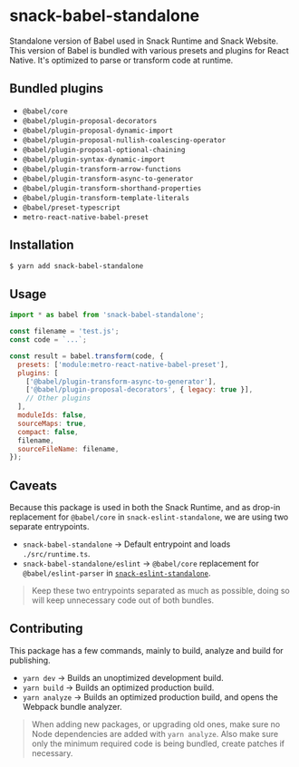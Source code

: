# snack-babel-standalone

Standalone version of Babel used in Snack Runtime and Snack Website. This version of Babel is bundled with various presets and plugins for React Native. It's optimized to parse or transform code at runtime.

## Bundled plugins

- `@babel/core`
- `@babel/plugin-proposal-decorators`
- `@babel/plugin-proposal-dynamic-import`
- `@babel/plugin-proposal-nullish-coalescing-operator`
- `@babel/plugin-proposal-optional-chaining`
- `@babel/plugin-syntax-dynamic-import`
- `@babel/plugin-transform-arrow-functions`
- `@babel/plugin-transform-async-to-generator`
- `@babel/plugin-transform-shorthand-properties`
- `@babel/plugin-transform-template-literals`
- `@babel/preset-typescript`
- `metro-react-native-babel-preset`

## Installation

```bash
$ yarn add snack-babel-standalone
```

## Usage

```js
import * as babel from 'snack-babel-standalone';

const filename = 'test.js';
const code = `...`;

const result = babel.transform(code, {
  presets: ['module:metro-react-native-babel-preset'],
  plugins: [
    ['@babel/plugin-transform-async-to-generator'],
    ['@babel/plugin-proposal-decorators', { legacy: true }],
    // Other plugins
  ],
  moduleIds: false,
  sourceMaps: true,
  compact: false,
  filename,
  sourceFileName: filename,
});
```

## Caveats

Because this package is used in both the Snack Runtime, and as drop-in replacement for `@babel/core` in `snack-eslint-standalone`, we are using two separate entrypoints.

- `snack-babel-standalone` → Default entrypoint and loads `./src/runtime.ts`.
- `snack-babel-standalone/eslint` → `@babel/core` replacement for `@babel/eslint-parser` in [`snack-eslint-standalone`](../snack-eslint-standalone/README.md).

> Keep these two entrypoints separated as much as possible, doing so will keep unnecessary code out of both bundles.

## Contributing

This package has a few commands, mainly to build, analyze and build for publishing.

- `yarn dev` → Builds an unoptimized development build.
- `yarn build` → Builds an optimized production build.
- `yarn analyze` → Builds an optimized production build, and opens the Webpack bundle analyzer.

> When adding new packages, or upgrading old ones, make sure no Node dependencies are added with `yarn analyze`. Also make sure only the minimum required code is being bundled, create patches if necessary.
